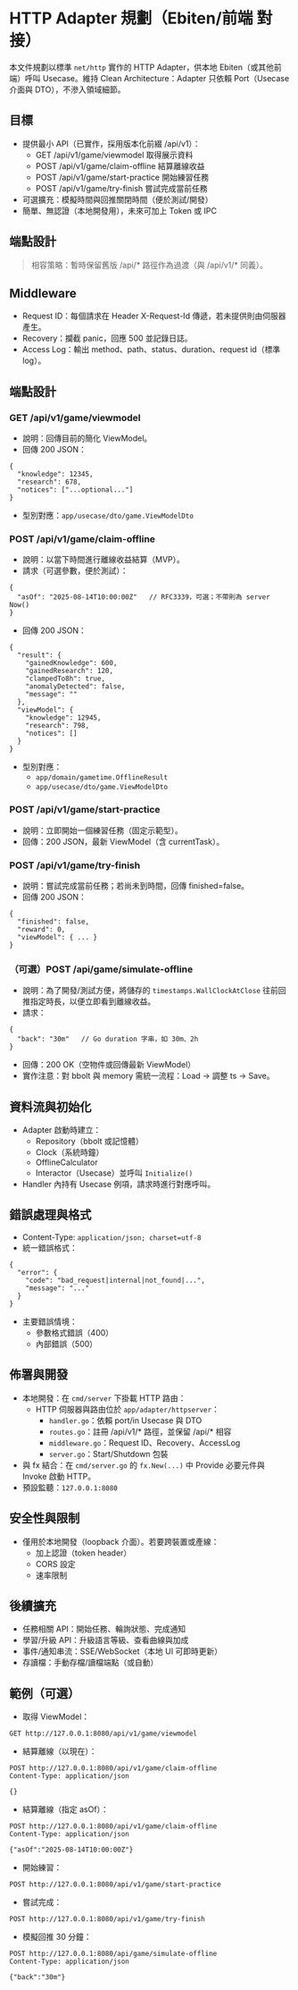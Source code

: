 # HTTP Adapter 規劃（Ebiten/前端 對接）

本文件規劃以標準 `net/http` 實作的 HTTP Adapter，供本地 Ebiten（或其他前端）呼叫 Usecase。維持 Clean Architecture：Adapter 只依賴 Port（Usecase 介面與 DTO），不滲入領域細節。

## 目標
- 提供最小 API（已實作，採用版本化前綴 /api/v1）：
  - GET /api/v1/game/viewmodel 取得展示資料
  - POST /api/v1/game/claim-offline 結算離線收益
  - POST /api/v1/game/start-practice 開始練習任務
  - POST /api/v1/game/try-finish 嘗試完成當前任務
- 可選擴充：模擬時間與回推關閉時間（便於測試/開發）
- 簡單、無認證（本地開發用），未來可加上 Token 或 IPC

## 端點設計

> 相容策略：暫時保留舊版 /api/* 路徑作為過渡（與 /api/v1/* 同義）。

## Middleware
- Request ID：每個請求在 Header X-Request-Id 傳遞，若未提供則由伺服器產生。
- Recovery：攔截 panic，回應 500 並記錄日誌。
- Access Log：輸出 method、path、status、duration、request id（標準 log）。

## 端點設計

### GET /api/v1/game/viewmodel
- 說明：回傳目前的簡化 ViewModel。
- 回傳 200 JSON：
```
{
  "knowledge": 12345,
  "research": 678,
  "notices": ["...optional..."]
}
```
- 型別對應：`app/usecase/dto/game.ViewModelDto`

### POST /api/v1/game/claim-offline
- 說明：以當下時間進行離線收益結算（MVP）。
- 請求（可選參數，便於測試）：
```
{
  "asOf": "2025-08-14T10:00:00Z"   // RFC3339，可選；不帶則為 server Now()
}
```
- 回傳 200 JSON：
```
{
  "result": {
    "gainedKnowledge": 600,
    "gainedResearch": 120,
    "clampedTo8h": true,
    "anomalyDetected": false,
    "message": ""
  },
  "viewModel": {
    "knowledge": 12945,
    "research": 798,
    "notices": []
  }
}
```
- 型別對應：
  - `app/domain/gametime.OfflineResult`
  - `app/usecase/dto/game.ViewModelDto`

### POST /api/v1/game/start-practice
- 說明：立即開始一個練習任務（固定示範型）。
- 回傳：200 JSON，最新 ViewModel（含 currentTask）。

### POST /api/v1/game/try-finish
- 說明：嘗試完成當前任務；若尚未到時間，回傳 finished=false。
- 回傳 200 JSON：
```
{
  "finished": false,
  "reward": 0,
  "viewModel": { ... }
}
```

### （可選）POST /api/game/simulate-offline
- 說明：為了開發/測試方便，將儲存的 `timestamps.WallClockAtClose` 往前回推指定時長，以便立即看到離線收益。
- 請求：
```
{
  "back": "30m"   // Go duration 字串，如 30m、2h
}
```
- 回傳：200 OK（空物件或回傳最新 ViewModel）
- 實作注意：對 bbolt 與 memory 需統一流程：Load -> 調整 ts -> Save。

## 資料流與初始化
- Adapter 啟動時建立：
  - Repository（bbolt 或記憶體）
  - Clock（系統時鐘）
  - OfflineCalculator
  - Interactor（Usecase）並呼叫 `Initialize()`
- Handler 內持有 Usecase 例項，請求時進行對應呼叫。

## 錯誤處理與格式
- Content-Type: `application/json; charset=utf-8`
- 統一錯誤格式：
```
{
  "error": {
    "code": "bad_request|internal|not_found|...",
    "message": "..."
  }
}
```
- 主要錯誤情境：
  - 參數格式錯誤（400）
  - 內部錯誤（500）

## 佈署與開發
- 本地開發：在 `cmd/server` 下掛載 HTTP 路由：
  - HTTP 伺服器與路由位於 `app/adapter/httpserver`：
    - `handler.go`：依賴 port/in Usecase 與 DTO
    - `routes.go`：註冊 /api/v1/* 路徑，並保留 /api/* 相容
    - `middleware.go`：Request ID、Recovery、AccessLog
    - `server.go`：Start/Shutdown 包裝
- 與 fx 結合：在 `cmd/server.go` 的 `fx.New(...)` 中 Provide 必要元件與 Invoke 啟動 HTTP。
- 預設監聽：`127.0.0.1:8080`

## 安全性與限制
- 僅用於本地開發（loopback 介面）。若要跨裝置或產線：
  - 加上認證（token header）
  - CORS 設定
  - 速率限制

## 後續擴充
- 任務相關 API：開始任務、輪詢狀態、完成通知
- 學習/升級 API：升級語言等級、查看曲線與加成
- 事件/通知串流：SSE/WebSocket（本地 UI 可即時更新）
- 存讀檔：手動存檔/讀檔端點（或自動）

## 範例（可選）
- 取得 ViewModel：
```
GET http://127.0.0.1:8080/api/v1/game/viewmodel
```
- 結算離線（以現在）：
```
POST http://127.0.0.1:8080/api/v1/game/claim-offline
Content-Type: application/json

{}
```
- 結算離線（指定 asOf）：
```
POST http://127.0.0.1:8080/api/v1/game/claim-offline
Content-Type: application/json

{"asOf":"2025-08-14T10:00:00Z"}
```
- 開始練習：
```
POST http://127.0.0.1:8080/api/v1/game/start-practice
```
- 嘗試完成：
```
POST http://127.0.0.1:8080/api/v1/game/try-finish
```
- 模擬回推 30 分鐘：
```
POST http://127.0.0.1:8080/api/game/simulate-offline
Content-Type: application/json

{"back":"30m"}
```
